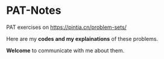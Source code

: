 # PAT-Notes
PAT exercises on https://pintia.cn/problem-sets/

Here are my **codes and my explainations** of these problems.

**Welcome** to communicate with me about them.
